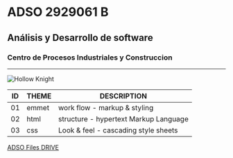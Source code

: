 # ADSO 2929061 B
## Análisis y Desarrollo de software
### Centro de Procesos Industriales y Construccion

---

![Hollow Knight](https://tinyurl.com/54ee9mbc)

ID | THEME | DESCRIPTION                           |
---| ----- | -----------                           |
01 |emmet  | work flow - markup & styling          |
02 |html   | structure - hypertext Markup Language |
03 |css    | Look & feel - cascading style sheets  |

[ADSO Files DRIVE](https://tinyurl.com/wnkk334u)
